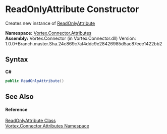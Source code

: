 # ReadOnlyAttribute Constructor 
 

Creates new instance of <a href="T_Vortex_Connector_Attributes_ReadOnlyAttribute.md">ReadOnlyAttribute</a>

**Namespace:**&nbsp;<a href="N_Vortex_Connector_Attributes.md">Vortex.Connector.Attributes</a><br />**Assembly:**&nbsp;Vortex.Connector (in Vortex.Connector.dll) Version: 1.0.0+Branch.master.Sha.24c869c7af4ddc9e28426985d5ac87eee1422bb2

## Syntax

**C#**<br />
``` C#
public ReadOnlyAttribute()
```


## See Also


#### Reference
<a href="T_Vortex_Connector_Attributes_ReadOnlyAttribute.md">ReadOnlyAttribute Class</a><br /><a href="N_Vortex_Connector_Attributes.md">Vortex.Connector.Attributes Namespace</a><br />